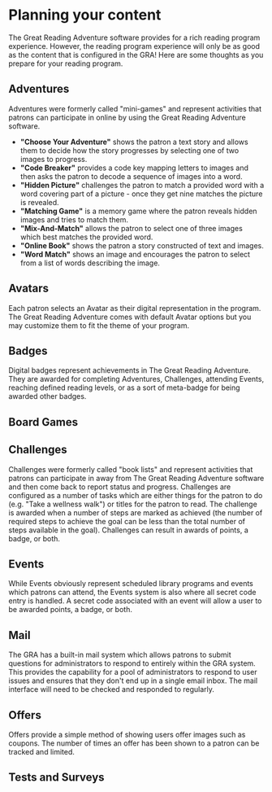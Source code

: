 # Planning your content

The Great Reading Adventure software provides for a rich reading program experience. However, the reading program experience will only be as good as the content that is configured in the GRA! Here are some thoughts as you prepare for your reading program.

## Adventures
Adventures were formerly called "mini-games" and represent activities that patrons can participate in online by using the Great Reading Adventure software.

- **"Choose Your Adventure"** shows the patron a text story and allows them to decide how the story progresses by selecting one of two images to progress.
- **"Code Breaker"** provides a code key mapping letters to images and then asks the patron to decode a sequence of images into a word.
- **"Hidden Picture"** challenges the patron to match a provided word with a word covering part of a picture - once they get nine matches the picture is revealed.
- **"Matching Game"** is a memory game where the patron reveals hidden images and tries to match them.
- **"Mix-And-Match"** allows the patron to select one of three images which best matches the provided word.
- **"Online Book"** shows the patron a story constructed of text and images.
- **"Word Match"** shows an image and encourages the patron to select from a list of words describing the image.

## Avatars
Each patron selects an Avatar as their digital representation in the program. The Great Reading Adventure comes with default Avatar options but you may customize them to fit the theme of your program.

## Badges
Digital badges represent achievements in The Great Reading Adventure. They are awarded for completing Adventures, Challenges, attending Events, reaching defined reading levels, or as a sort of meta-badge for being awarded other badges.

## Board Games

## Challenges
Challenges were formerly called "book lists" and represent activities that patrons can participate in away from The Great Reading Adventure software and then come back to report status and progress. Challenges are configured as a number of tasks which are either things for the patron to do (e.g. "Take a wellness walk") or titles for the patron to read. The challenge is awarded when a number of steps are marked as achieved (the number of required steps to achieve the goal can be less than the total number of steps available in the goal). Challenges can result in awards of points, a badge, or both.

## Events
While Events obviously represent scheduled library programs and events which patrons can attend, the Events system is also where all secret code entry is handled. A secret code associated with an event will allow a user to be awarded points, a badge, or both.

## Mail

The GRA has a built-in mail system which allows patrons to submit questions for administrators to respond to entirely within the GRA system. This provides the capability for a pool of administrators to respond to user issues and ensures that they don't end up in a single email inbox. The mail interface will need to be checked and responded to regularly.

## Offers

Offers provide a simple method of showing users offer images such as coupons. The number of times an offer has been shown to a patron can be tracked and limited.

## Tests and Surveys
